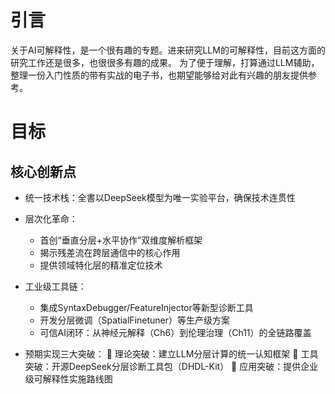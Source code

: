 # 引言
关于AI可解释性，是一个很有趣的专题。进来研究LLM的可解释性，目前这方面的研究工作还是很多，也很很多有趣的成果。
为了便于理解，打算通过LLM辅助，整理一份入门性质的带有实战的电子书，也期望能够给对此有兴趣的朋友提供参考。

# 目标
## 核心创新点
- 统一技术栈：全書以DeepSeek模型为唯一实验平台，确保技术连贯性
- 层次化革命：
    - 首创“垂直分层+水平协作”双维度解析框架
    - 揭示残差流在跨层通信中的核心作用
    - 提供领域特化层的精准定位技术
- 工业级工具链：
    - 集成SyntaxDebugger/FeatureInjector等新型诊断工具
    - 开发分层微调（SpatialFinetuner）等生产级方案
    - 可信AI闭环：从神经元解释（Ch6）到伦理治理（Ch11）的全链路覆盖

- 预期实现三大突破：
🔹 理论突破：建立LLM分层计算的统一认知框架
🔹 工具突破：开源DeepSeek分层诊断工具包（DHDL-Kit）
🔹 应用突破：提供企业级可解释性实施路线图